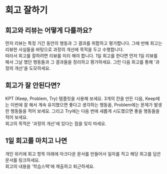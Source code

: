 # 회고 잘하기

## 회고와 리뷰는 어떻게 다를까요?
먼저 리뷰는 특정 기간 동안의 행동과 그 결과를 취합하고 평가합니다. 그에 반해 회고는 리뷰한 사실들을 바탕으로 과정의 개선에 목적을 두고 수행합니다.\
따라서 회고를 잘하려면 리뷰를 미리 해야 합니다. 1일 회고를 한다면 먼저 1일 리뷰를 해서 그날 했던 행동들과 그 결과들을 정리하고 평가하세요. 그런 다음 회고를 통해 '과정의 개선'을 도모하세요.

## 회고가 잘 안된다면?
KPT (Keep, Problem, Try) 템플릿을 사용해 보세요. 3개의 칸을 만든 다음, Keep에는 이번에 잘 해서 계속 유지했으면 좋다고 생각하는 행동을, Problem에는 문제가 발생한 행동들을 적어 보세요. 그리고 Try에는 다음 번에 새롭게 시도했으면 좋을 행동들을 적어 보세요.\
회고의 목적은 '과정의 개선'에 있다는 점을 잊지 마세요.

## 1일 회고를 마치고 나면
개인 위키에 회고 항목 아래에 마크다운 문서를 만들어서 일자를 적고 해당 회고를 담은 문서를 링크하세요.\
회고의 내용을 '학습스택'에 제출하고 퇴근하세요.